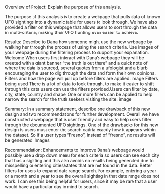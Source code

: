 
Overview of Project: Explain the purpose of this analysis.

The purpose of this analysis is to create a webpage that pulls data of known UFO sightings into a dynamic table for users to look through. We have also provided a filter on this webpage that allows users to sort through the data in multi-criteria, making their UFO hunting even easier to achieve. 

Results: Describe to Dana how someone might use the new webpage by walking her through the process of using the search criteria. Use images of your webpage during the filtering process to support your explanation.
Welcome 
When users first interact  with Dana’s webpage they will be greeted with a giant banner “the truth is out there” and a quick note of where the data is sourced, several quotes from a ufologist and a blurb encouraging the user to dig through the data and form their own opinions. 
Filters and how the page will pull up before filters are applied.
image
Filters being used 
There is a lot of data to look through, to make it easier to shift through this data users can use the filters provided.Users can filter by date, city, state, country and shape. One or more filters can be applied to help narrow the search for the truth seekers visiting the site. 
image 

Summary: In a summary statement, describe one drawback of this new design and two recommendations for further development.
Overall we have constructed a webpage that is user friendly and easy to help users filter through the documented UFO sightings. One of the drawbacks for this new design is users must enter the search catiria exactly how it appears within the dataset. So if a user types “Fresno”, instead of “fresno”, no results will be generated. 
Images 

Recommendation:
Enhancements to improve Dana’s webpage would possibly use a drop down menu for each criteria so users can see each city that has a sighting and this also avoids no results being generated due to misspelling or entering cities/states that are not found in the data. 
Better filters for users to expand date range search. For example, entering a year or a month and a year to see the overall sighting in that date range does not work. I can see this being helpful for users, since it may be rare that a user would have a particular day in mind to search. 
